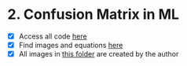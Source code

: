 # 2. Confusion Matrix in ML

- [x] Access all code [here](https://github.com/balapriyac/HackerNoon-Blogging-Fellowship/tree/main/2-confusion-matrix/code)
- [x] Find images and equations [here](https://github.com/balapriyac/HackerNoon-Blogging-Fellowship/tree/main/2-confusion-matrix/images)
- [x] All images in [this folder](https://github.com/balapriyac/HackerNoon-Blogging-Fellowship/tree/main/2-confusion-matrix/images) are created by the author
